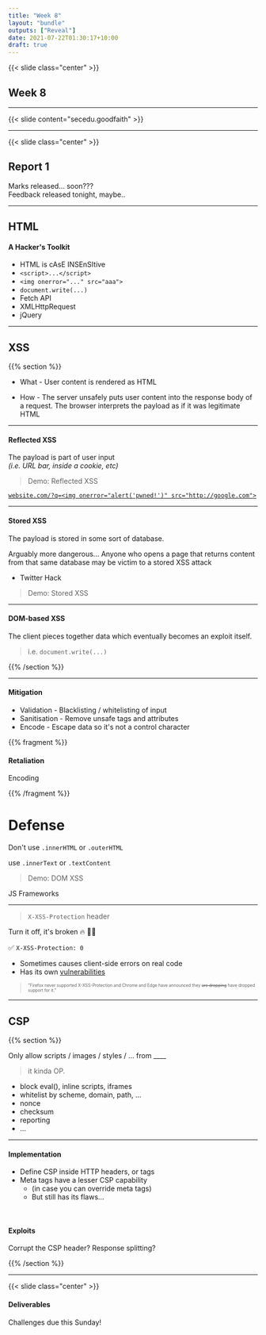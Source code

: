 ```yaml
---
title: "Week 8"
layout: "bundle"
outputs: ["Reveal"]
date: 2021-07-22T01:30:17+10:00
draft: true
---
```


{{< slide class="center" >}}

## Week 8

---

{{< slide content="secedu.goodfaith" >}}

---

{{< slide class="center" >}}

## Report 1

Marks released... soon???  
Feedback released tonight, maybe..

---

## HTML

#### A Hacker's Toolkit

* HTML is cAsE INSEnSItive
* `<script>...</script>`
* `<img onerror="..." src="aaa">`
* `document.write(...)`
* Fetch API
* XMLHttpRequest
* jQuery

---

## XSS

{{% section %}}

* What - User content is rendered as HTML

* How - The server unsafely puts user content into the response body of a request. The browser interprets the payload as if it was legitimate HTML

---

#### Reflected XSS

The payload is part of user input  
_(i.e. URL bar, inside a cookie, etc)_

> Demo: Reflected XSS  

[`website.com/?q=<img onerror="alert('pwned!')" src="http://google.com">`](http://localhost:3000/reflected?q=%3Cimg+onerror%3D%22alert%28%27pwned%21%27%29%22+src%3D%22http%3A%2F%2Fgoogle.com%22%3E)

---

#### Stored XSS

The payload is stored in some sort of database.  

Arguably more dangerous...
Anyone who opens a page that returns content from that same database may be victim to a stored XSS attack

+ Twitter Hack

> Demo: Stored XSS

---

#### DOM-based XSS

The client pieces together data which eventually becomes an exploit itself.

> i.e. `document.write(...)`

{{% /section %}}

---

#### Mitigation

* Validation - Blacklisting / whitelisting of input
* Sanitisation - Remove unsafe tags and attributes
* Encode - Escape data so it's not a control character

{{% fragment %}}

#### Retaliation

Encoding

{{% /fragment %}}

# Defense

Don't use `.innerHTML` or `.outerHTML`

use `.innerText` or `.textContent`

> Demo: DOM XSS

JS Frameworks

---

> `X-XSS-Protection` header

Turn it off, it's broken 🔥 🌊🚒 

✅ `X-XSS-Protection: 0`  

* Sometimes causes client-side errors on real code
* Has its own [vulnerabilities](https://github.com/helmetjs/helmet/issues/230)

> <span style="font-size: 0.6em">"Firefox never supported X-XSS-Protection and Chrome and Edge have announced they <s>are dropping</s> have dropped support for it."</span>

---

## CSP

{{% section %}}

Only allow scripts / images / styles / ... from ____

> it kinda OP.

* block eval(), inline scripts, iframes
* whitelist by scheme, domain, path, ...
* nonce
* checksum
* reporting
* ...
<!-- * click jacking frame-ancestors -->

---

#### Implementation

* Define CSP inside HTTP headers, or <meta> tags
* Meta tags have a lesser CSP capability
  * (in case you can override meta tags)
  * But still has its flaws...

&nbsp;


#### Exploits

Corrupt the CSP header? Response splitting?

{{% /section %}}

---

{{< slide class="center" >}}

#### Deliverables

Challenges due this Sunday!

